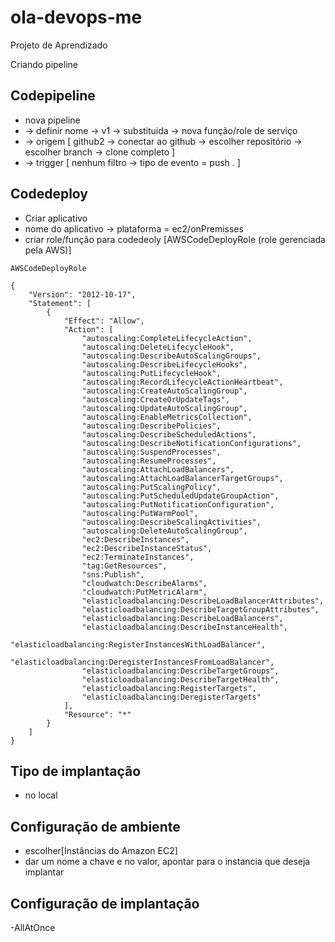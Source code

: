 # ola-devops-me
Projeto de Aprendizado

Criando pipeline

Codepipeline
- 
- nova pipeline
- -> definir nome -> v1 ->  substituida -> nova função/role de serviço
- -> origem  [ github2 -> conectar ao github -> escolher repositório -> escolher branch -> clone completo ]
- -> trigger [ nenhum filtro -> tipo de evento = push . ]

Codedeploy
-   
- Criar aplicativo
- nome do aplicativo -> plataforma = ec2/onPremisses
- criar role/função para codedeoly [AWSCodeDeployRole (role gerenciada pela AWS)]

````
AWSCodeDeployRole

{
    "Version": "2012-10-17",
    "Statement": [
        {
            "Effect": "Allow",
            "Action": [
                "autoscaling:CompleteLifecycleAction",
                "autoscaling:DeleteLifecycleHook",
                "autoscaling:DescribeAutoScalingGroups",
                "autoscaling:DescribeLifecycleHooks",
                "autoscaling:PutLifecycleHook",
                "autoscaling:RecordLifecycleActionHeartbeat",
                "autoscaling:CreateAutoScalingGroup",
                "autoscaling:CreateOrUpdateTags",
                "autoscaling:UpdateAutoScalingGroup",
                "autoscaling:EnableMetricsCollection",
                "autoscaling:DescribePolicies",
                "autoscaling:DescribeScheduledActions",
                "autoscaling:DescribeNotificationConfigurations",
                "autoscaling:SuspendProcesses",
                "autoscaling:ResumeProcesses",
                "autoscaling:AttachLoadBalancers",
                "autoscaling:AttachLoadBalancerTargetGroups",
                "autoscaling:PutScalingPolicy",
                "autoscaling:PutScheduledUpdateGroupAction",
                "autoscaling:PutNotificationConfiguration",
                "autoscaling:PutWarmPool",
                "autoscaling:DescribeScalingActivities",
                "autoscaling:DeleteAutoScalingGroup",
                "ec2:DescribeInstances",
                "ec2:DescribeInstanceStatus",
                "ec2:TerminateInstances",
                "tag:GetResources",
                "sns:Publish",
                "cloudwatch:DescribeAlarms",
                "cloudwatch:PutMetricAlarm",
                "elasticloadbalancing:DescribeLoadBalancerAttributes",
                "elasticloadbalancing:DescribeTargetGroupAttributes",
                "elasticloadbalancing:DescribeLoadBalancers",
                "elasticloadbalancing:DescribeInstanceHealth",
                "elasticloadbalancing:RegisterInstancesWithLoadBalancer",
                "elasticloadbalancing:DeregisterInstancesFromLoadBalancer",
                "elasticloadbalancing:DescribeTargetGroups",
                "elasticloadbalancing:DescribeTargetHealth",
                "elasticloadbalancing:RegisterTargets",
                "elasticloadbalancing:DeregisterTargets"
            ],
            "Resource": "*"
        }
    ]
}
````
Tipo de implantação 
-
- no local

Configuração de ambiente
-
- escolher[Instâncias do Amazon EC2]
- dar um nome a chave e no valor, apontar para o instancia que deseja implantar

Configuração de implantação 
-
-AllAtOnce
